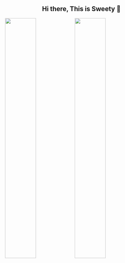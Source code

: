 <h2 align = "center"> Hi there, This is Sweety 👋 </h2>
<img align = "left" left="50%" width = "45%" src="https://github-readme-stats.vercel.app/api?username=sweety&show_icons=true&theme=radical" />

<img align = "left" left="50%" width = "45%" src="https://github-readme-stats.vercel.app/api/top-langs/?username=sweetybaruah&layout=compact" />
